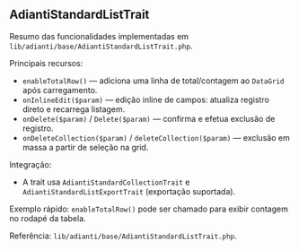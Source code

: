 ## AdiantiStandardListTrait

Resumo das funcionalidades implementadas em `lib/adianti/base/AdiantiStandardListTrait.php`.

Principais recursos:
- `enableTotalRow()` — adiciona uma linha de total/contagem ao `DataGrid` após carregamento.
- `onInlineEdit($param)` — edição inline de campos: atualiza registro direto e recarrega listagem.
- `onDelete($param)` / `Delete($param)` — confirma e efetua exclusão de registro.
- `onDeleteCollection($param)` / `deleteCollection($param)` — exclusão em massa a partir de seleção na grid.

Integração:
- A trait usa `AdiantiStandardCollectionTrait` e `AdiantiStandardListExportTrait` (exportação suportada).

Exemplo rápido: `enableTotalRow()` pode ser chamado para exibir contagem no rodapé da tabela.

Referência: `lib/adianti/base/AdiantiStandardListTrait.php`.

